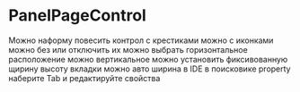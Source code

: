 # PanelPageControl
Можно наформу повесить контрол с крестиками можно с иконками можно без или отключить их 
можно выбрать горизонтальное расположение можно вертикальное 
можно установить фиксивованную щирину высоту вкладки можно авто ширина
в IDE в поисковике property наберите Tab и редактируйте свойства
